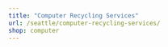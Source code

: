 ```yaml
---
title: "Computer Recycling Services"
url: /seattle/computer-recycling-services/
shop: computer
---
```

